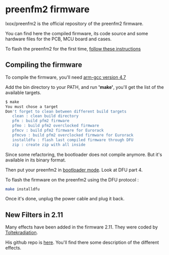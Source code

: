 # preenfm2 firmware

Ixox/preenfm2 is the official repository of the preenfm2 firmware.

You can find here the compiled firmware, its code source and some hardware files for the PCB, MCU board and cases.

To flash the preenfm2 for the first time, [follow these instructions](https://github.com/Ixox/preenfm2/tree/master/flash)


## Compiling the firmware

To compile the firmware, you'll need [arm-gcc version 4.7](https://launchpad.net/gcc-arm-embedded/+milestone/4.7-2014-q2-update)

Add the bin directory to your PATH, and run **'make'**, you'll get the list of the available targets.

```bash
$ make
You must chose a target 
Don't forget to clean between different build targets
   clean : clean build directory
   pfm : build pfm2 firmware
   pfmo : build pfm2 overclocked firmware
   pfmcv : build pfm2 firmware for Eurorack 
   pfmcvo : build pfm2 overclocked firmware for Eurorack
   installdfu : flash last compiled firmware through DFU
   zip : create zip with all inside
```
Since some refactoring, the bootloader does not compile anymore. But it's available in its binary format.

Then put your preenfm2 in [bootloader mode](http://ixox.fr/preenfm2/manual/upgrade-firmware/). Look at DFU part 4.

To flash the firmware on the preenfm2 using the DFU protocol :

```bash
make installdfu
```

Once it's done, unplug the power cable and plug it back.

## New Filters in 2.11

Many effects have been added in the firmware 2.11. They were coded by [Toltekradiation](http://ixox.fr/forum/index.php?topic=69544.0).

His github repo is [here](https://github.com/pvig/preenfm2). You'll find there some description of the different effects.
